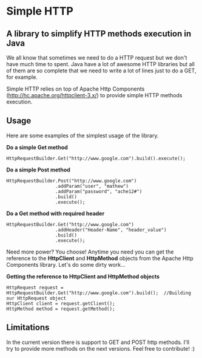 Simple HTTP
===========

A library to simplify HTTP methods execution in Java
----------------------------------------------------

We all know that sometimes we need to do a HTTP request but we don't have much time to spent. Java have a lot of awesome HTTP libraries but all of them are so complete that we need to write a lot of lines just to do a GET, for example.

Simple HTTP relies on top of Apache Http Components (http://hc.apache.org/httpclient-3.x/) to provide simple HTTP methods execution.

Usage
-----

Here are some examples of the simplest usage of the library.

**Do a simple Get method**

    HttpRequestBuilder.Get("http://www.google.com").build().execute();
    
**Do a simple Post method**

    HttpRequestBuilder.Post("http://www.google.com")
                      .addParam("user", "mathew")
                      .addParam("password", "ache12#")
                      .build()
                      .execute();

**Do a Get method with required header**

    HttpRequestBuilder.Get("http://www.google.com")
                      .addHeader("Header-Name", "header_value")
                      .build()
                      .execute();

Need more power? You choose! Anytime you need you can get the reference to the **HttpClient** and **HttpMethod** objects from the Apache Http Components library. Let's do some dirty work...

**Getting the reference to HttpClient and HttpMethod objects**

    HttpRequest request = HttpRequestBuilder.Get("http://www.google.com").build();  //Building our HttpRequest object
    HttpClient client = request.getClient();
    HttpMethod method = request.getMethod();
    
Limitations
-----------

In the current version there is support to GET and POST http methods. I'll try to provide more methods on the next versions. Feel free to contribute! :)
